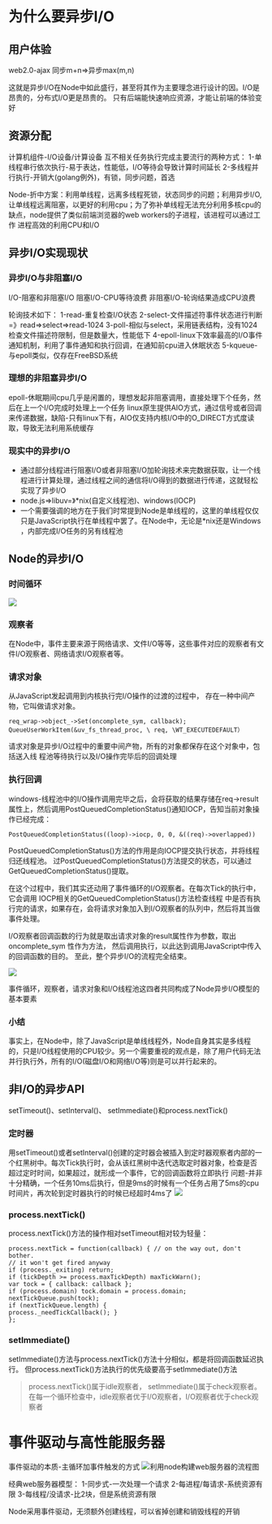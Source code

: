 # 为什么要异步I/O

## 用户体验
web2.0-ajax
同步m+n=>异步max(m,n)

这就是异步I/O在Node中如此盛行，甚至将其作为主要理念进行设计的因。I/O是昂贵的，分布式I/O更是昂贵的。
只有后端能快速响应资源，才能让前端的体验变好

## 资源分配
计算机组件-I/O设备/计算设备
互不相关任务执行完成主要流行的两种方式：
1-单线程串行依次执行-易于表达，性能低，I/O等待会导致计算时间延长
2-多线程并行执行-开销大(golang例外)，有锁，同步问题，首选

Node-折中方案：利用单线程，远离多线程死锁，状态同步的问题；利用异步I/O,让单线程远离阻塞，以更好的利用cpu；为了弥补单线程无法充分利用多核cpu的缺点，node提供了类似前端浏览器的web workers的子进程，该进程可以通过工作
进程高效的利用CPU和I/O

## 异步I/O实现现状

### 异步I/O与非阻塞I/O
I/O-阻塞和非阻塞I/O
阻塞I/O-CPU等待浪费
非阻塞I/O-轮询结果造成CPU浪费

轮询技术如下：
1-read-重复检查I/O状态
2-select-文件描述符事件状态进行判断=》read=>select=>read-1024
3-poll-相似与select，采用链表结构，没有1024检查文件描述符限制，但是数量大，性能低下
4-epoll-linux下效率最高的I/O事件通知机制，利用了事件通知和执行回调，在通知前cpu进入休眠状态
5-kqueue-与epoll类似，仅存在FreeBSD系统

### 理想的非阻塞异步I/O
epoll-休眠期间cpu几乎是闲置的，理想发起非阻塞调用，直接处理下个任务，然后在上一个I/O完成时处理上一个任务
linux原生提供AIO方式，通过信号或者回调来传递数据，缺陷-只有linux下有，AIO仅支持内核I/O中的O_DIRECT方式度读取，导致无法利用系统缓存

### 现实中的异步I/O
 - 通过部分线程进行阻塞I/O或者非阻塞I/O加轮询技术来完数据获取，让一个线程进行计算处理，通过线程之间的通信将I/O得到的数据进行传递，这就轻松实现了异步I/O  
- node.js=>libuv=》*nix(自定义线程池)、windows(IOCP)
-  一个需要强调的地方在于我们时常提到Node是单线程的，这里的单线程仅仅只是JavaScript执行在单线程中罢了。在Node中，无论是*nix还是Windows  ，内部完成I/O任务的另有线程池


## Node的异步I/O

### 时间循环
![](../images/0301.png)

### 观察者
在Node中，事件主要来源于网络请求、文件I/O等等，这些事件对应的观察者有文件I/O观察者、网络请求I/O观察者等。

### 请求对象
从JavaScript发起调用到内核执行完I/O操作的过渡的过程中， 存在一种中间产物，它叫做请求对象。
````   
req_wrap->object_->Set(oncomplete_sym, callback);  
QueueUserWorkItem(&uv_fs_thread_proc, \ req, \WT_EXECUTEDEFAULT）
````
请求对象是异步I/O过程中的重要中间产物，所有的对象都保存在这个对象中，包括送入线
程池等待执行以及I/O操作完毕后的回调处理

### 执行回调
windows-线程池中的I/O操作调用完毕之后，会将获取的结果存储在req->result属性上，然后调用PostQueuedCompletionStatus()通知IOCP，告知当前对象操作已经完成：
````
PostQueuedCompletionStatus((loop)->iocp, 0, 0, &((req)->overlapped))   
````
PostQueuedCompletionStatus()方法的作用是向IOCP提交执行状态，并将线程归还线程池。 
过PostQueuedCompletionStatus()方法提交的状态，可以通过GetQueuedCompletionStatus()提取。

在这个过程中，我们其实还动用了事件循环的I/O观察者。在每次Tick的执行中，它会调用 IOCP相关的GetQueuedCompletionStatus()方法检查线程 中是否有执行完的请求，如果存在，会将请求对象加入到I/O观察者的队列中，然后将其当做事件处理。 

I/O观察者回调函数的行为就是取出请求对象的result属性作为参数，取出oncomplete_sym 
性作为方法， 然后调用执行，以此达到调用JavaScript中传入的回调函数的目的。 至此，整个异步I/O的流程完全结束。

![](../images/0302.png)

事件循环，观察者，请求对象和I/O线程池这四者共同构成了Node异步I/O模型的基本要素

### 小结
事实上，在Node中，除了JavaScript是单线线程外，Node自身其实是多线程的，只是I/O线程使用的CPU较少。另一个需要重视的观点是，除了用户代码无法并行执行外，所有的I/O(磁盘I/O和网络I/O等)则是可以并行起来的。 


## 非I/O的异步API
setTimeout()、setInterval()、 setImmediate()和process.nextTick()    

### 定时器
 用setTimeout()或者setInterval()创建的定时器会被插入到定时器观察者内部的一个红黑树中。每次Tick执行时，会从该红黑树中迭代选取定时器对象，检查是否超过定时时间，如果超过，就形成一个事件，它的回调函数将立即执行
 问题-并非十分精确，一个任务10ms后执行，但是9ms的时候有一个任务占用了5ms的cpu时间片，再次轮到定时器执行的时候已经超时4ms了
 ![](../images/0303.png)

### process.nextTick()
process.nextTick()方法的操作相对setTimeout相对较为轻量：

````
process.nextTick = function(callback) { // on the way out, don't bother.
// it won't get fired anyway
if (process._exiting) return;
if (tickDepth >= process.maxTickDepth) maxTickWarn();
var tock = { callback: callback };
if (process.domain) tock.domain = process.domain; nextTickQueue.push(tock);
if (nextTickQueue.length) {
process._needTickCallback(); }
};
```` 

### setImmediate()

setImmediate()方法与process.nextTick()方法十分相似，都是将回调函数延迟执行。
但process.nextTick()方法执行的优先级要高于setImmediate()方法
> process.nextTick()属于idle观察者， setImmediate()属于check观察者。在每一个循环检查中，idle观察者优于I/O观察者，I/O观察者优于check观察者


# 事件驱动与高性能服务器
事件驱动的本质-主循环加事件触发的方式
![利用node构建web服务器的流程图](../images/0304.png)

经典web服务器模型：
1-同步式-一次处理一个请求
2-每进程/每请求-系统资源有限
3-每线程/没请求-比2块，但是系统资源有限

Node采用事件驱动，无须额外创建线程，可以省掉创建和销毁线程的开销


